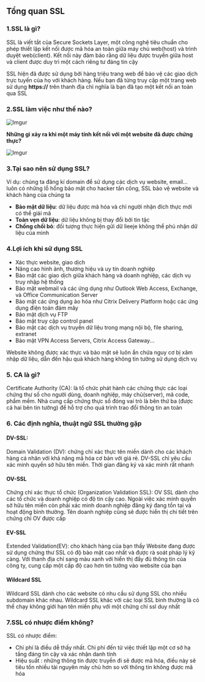 ## Tổng quan SSL
### 1.SSL là gì?

SSL là viết tắt của Secure Sockets Layer, một công nghệ tiêu chuẩn cho phép thiết lập kết nối được mã hóa an toàn giữa máy chủ web(host) và trình duyệt web(client). Kết nối này đảm bảo rằng dữ liệu được truyền giữa host và client được duy trì một cách riêng tư đáng tin cậy

SSL hiện đã được sử dụng bởi hàng triệu trang web để bảo vệ các giao dịch trực tuyến của họ với khách hàng. Nếu bạn đã từng truy cập một trang web sử dụng **https://** trên thanh địa chỉ nghĩa là bạn đã tạo một kết nối an toàn qua SSL

### 2.SSL làm việc như thế nào?

![Imgur](https://i.imgur.com/J4zE5t4.png)

**Những gì xảy ra khi một máy tính kết nối với một website đã được chứng thực?**


![Imgur](https://i.imgur.com/p29njvn.png)

### 3.Tại sao nên sử dụng SSL?
Ví dụ: chúng ta đăng kí domain để sử dụng các dịch vụ website, email... luôn có những lỗ hổng bảo mật cho hacker tấn công, SSL bảo vệ website và khách hàng của chúng ta
 * **Bảo mật dữ liệu**: dữ liệu được mã hóa và chỉ người nhận đích thực mới có thể giải mã
 * **Toàn vẹn dữ liệu**: dữ liệu không bị thay đổi bởi tin tặc
 * **Chống chối bỏ**: đối tượng thực hiện gửi dữ lieeje không thể phủ nhận dữ liệu của mình

### 4.Lợi ích khi sử dụng SSL
 * Xác thực website, giao dịch
 * Nâng cao hình ảnh, thương hiệu và uy tín doanh nghiệp
 * Bảo mật các giao dịch giữa khách hàng và doanh nghiệp, các dịch vụ truy nhập hệ thống
 * Bảo mật webmail và các ứng dụng như Outlook Web Access, Exchange, và Office Communication Server
 * Bảo mật các ứng dụng ảo hóa như Citrix Delivery Platform hoặc các ứng dụng điện toán đám mây
 * Bảo mật dịch vụ FTP
 * Bảo mật truy cập control panel
 * Bảo mật các dịch vụ truyền dữ liệu trong mạng nội bộ, file sharing, extranet
 * Bảo mật VPN Access Servers, Citrix Access Gateway...

Website không được xác thực và bảo mật sẽ luôn ẩn chứa nguy cơ bị xâm nhập dữ liệu, dẫn đến hậu quả khách hàng không tin tưởng sử dụng dịch vụ

### 5. CA là gì?
Certificate Authority (CA): là tổ chức phát hành các chứng thực các loại chứng thư số cho người dùng, doanh nghiệp, máy chủ(server), mã code, phầm mềm. Nhà cung cấp chứng thực số đóng vai trò là bên thứ ba (được cả hai bên tin tưởng) để hỗ trợ cho quá trình trao đổi thông tin an toàn

### 6. Các định nghĩa, thuật ngữ SSL thường gặp

#### DV-SSL:
Domain Validation (DV): chứng chỉ xác thực tên miền dành cho các khách hàng cá nhân với khả năng mã hóa cơ bản với giá rẻ. DV-SSL chỉ yêu cầu xác minh quyền sở hữu tên miền. Thời gian đăng ký và xác minh rất nhanh

#### OV-SSL
Chứng chỉ xác thực tổ chức (Organization Validation SSL): OV SSL dành cho các tổ chức và doanh nghiệp có độ tin cậy cao. Ngoài việc xác minh quyền sở hữu tên miền còn phải xác minh doanh nghiệp đăng ký đang tồn tại và hoạt động bình thường. Tên doanh nghiệp cũng sẽ được hiển thị chi tiết trên chứng chỉ OV được cấp

#### EV-SSL
Extended Validation(EV): cho khách hàng của bạn thấy Website đang được sử dụng chứng thư SSL có độ bảo mật cao nhất và được rà soát pháp lý kỹ càng. Với thanh địa chỉ sang màu xanh với hiển thị đầy đủ thông tin của công ty, cung cấp một cấp độ cao hơn tin tưởng vào website của bạn

#### Wildcard SSL
Wildcard SSL dành cho các website có nhu cầu sử dụng SSL cho nhiều subdomain khác nhau. Wildcard SSL khác với các loại SSL bình thường là có thể chạy không giới hạn tên miền phụ với một chứng chỉ ssl duy nhất


### 7.SSL có nhược điểm không?
SSL có nhược điểm:
 * Chi phí là điều dễ thấy nhất. Chi phí đến từ việc thiết lập một cơ sở  hạ tầng đáng tin cậy và xác nhận danh tính
 * Hiệu suất : những thông tin được truyền đi sẽ được mã hóa, điều này sẽ tiêu tốn nhiều tài nguyên máy chủ hơn so với thông tin không được mã hóa
